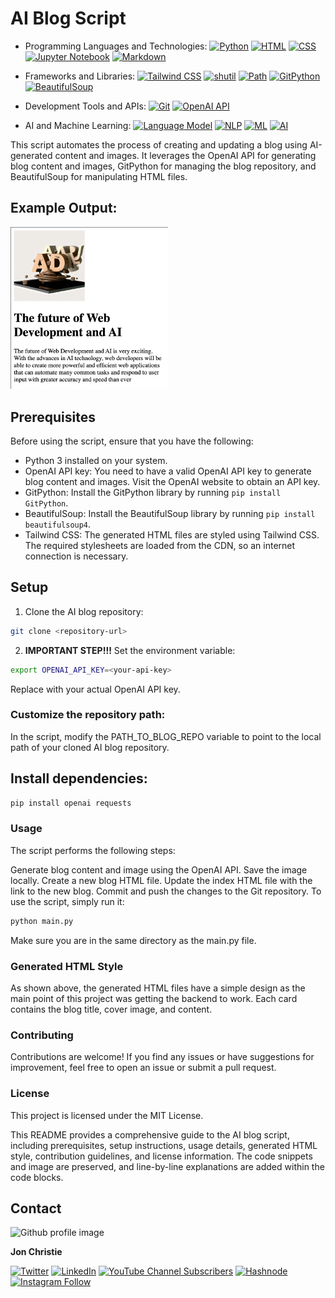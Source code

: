 # AI Blog Script

- Programming Languages and Technologies:
[![Python](https://img.shields.io/badge/Python-3.x-blue?logo=python&style=for-the-badge)](https://www.python.org/) [![HTML](https://img.shields.io/badge/HTML-5-%23E34F26?logo=html5&style=for-the-badge)](https://developer.mozilla.org/en-US/docs/Web/HTML) [![CSS](https://img.shields.io/badge/CSS-3-%231572B6?logo=css3&style=for-the-badge)](https://developer.mozilla.org/en-US/docs/Web/CSS) [![Jupyter Notebook](https://img.shields.io/badge/Jupyter-Notebook-%23F37626?logo=jupyter&style=for-the-badge)](https://jupyter.org/) [![Markdown](https://img.shields.io/badge/Markdown-1.0-%23000000?logo=markdown&style=for-the-badge)](https://daringfireball.net/projects/markdown/)

- Frameworks and Libraries:
[![Tailwind CSS](https://img.shields.io/badge/Framework-Tailwind%20CSS-%2338B2AC?logo=tailwind-css&style=for-the-badge)](https://tailwindcss.com/) [![shutil](https://img.shields.io/badge/module-shutil-%230D1117?logo=git&style=for-the-badge)](https://docs.python.org/3/library/shutil.html) [![Path](https://img.shields.io/badge/class-Path-%230D1117?logo=git&style=for-the-badge)](https://docs.python.org/3/library/pathlib.html) [![GitPython](https://img.shields.io/badge/dependency-GitPython-%230D1117?logo=git&style=for-the-badge)](https://github.com/gitpython-developers/GitPython) [![BeautifulSoup](https://img.shields.io/badge/dependency-BeautifulSoup4-%234285F4?logo=git&style=for-the-badge)](https://www.crummy.com/software/BeautifulSoup/)

- Development Tools and APIs:
[![Git](https://img.shields.io/badge/version_control-Git-%23121011?logo=git&style=for-the-badge)](https://git.com/) [![OpenAI API](https://img.shields.io/badge/OpenAI%20API-v1.0-%230075FF?logo=openai&style=for-the-badge)](https://openai.com/)

- AI and Machine Learning:
[![Language Model](https://img.shields.io/badge/Language%20Model-GPT--3.5-%23FFD54F?logo=openai&style=for-the-badge)](https://openai.com/) [![NLP](https://img.shields.io/badge/tech-NLP-%230075FF?logo=openai&style=for-the-badge)](https://en.wikipedia.org/wiki/Natural_language_processing) [![ML](https://img.shields.io/badge/tech-ML-%23FF6F00?logo=openai&style=for-the-badge)](https://en.wikipedia.org/wiki/Machine_learning) [![AI](https://img.shields.io/badge/tech-AI-%23239120?logo=openai&style=for-the-badge)](https://en.wikipedia.org/wiki/Artificial_intelligence)


This script automates the process of creating and updating a blog using AI-generated content and images. It leverages the OpenAI API for generating blog content and images, GitPython for managing the blog repository, and BeautifulSoup for manipulating HTML files.

## Example Output:

<img src="./example.png"  width="50%" alt="Example of generated HTML file">

## Prerequisites

Before using the script, ensure that you have the following:

- Python 3 installed on your system.
- OpenAI API key: You need to have a valid OpenAI API key to generate blog content and images. Visit the OpenAI website to obtain an API key.
- GitPython: Install the GitPython library by running `pip install GitPython`.
- BeautifulSoup: Install the BeautifulSoup library by running `pip install beautifulsoup4`.
- Tailwind CSS: The generated HTML files are styled using Tailwind CSS. The required stylesheets are loaded from the CDN, so an internet connection is necessary.

## Setup

1. Clone the AI blog repository:

```bash
git clone <repository-url>
```

2. **IMPORTANT STEP!!!** Set the environment variable:

```bash
export OPENAI_API_KEY=<your-api-key>
```
Replace <your-api-key> with your actual OpenAI API key.


### Customize the repository path:

In the script, modify the PATH_TO_BLOG_REPO variable to point to the local path of your cloned AI blog repository.

## Install dependencies:

```bash
pip install openai requests
```

### Usage
The script performs the following steps:

Generate blog content and image using the OpenAI API.
Save the image locally.
Create a new blog HTML file.
Update the index HTML file with the link to the new blog.
Commit and push the changes to the Git repository.
To use the script, simply run it:

```python
python main.py
```

Make sure you are in the same directory as the main.py file.

### Generated HTML Style
As shown above, the generated HTML files have a simple design as the main point of this project was getting the backend to work. Each card contains the blog title, cover image, and content.

### Contributing
Contributions are welcome! If you find any issues or have suggestions for improvement, feel free to open an issue or submit a pull request.

### License
This project is licensed under the MIT License.



This README provides a comprehensive guide to the AI blog script, including prerequisites, setup instructions, usage details, generated HTML style, contribution guidelines, and license information. The code snippets and image are preserved, and line-by-line explanations are added within the code blocks.

## Contact
<img src ="https://avatars0.githubusercontent.com/u/17928947?v=4" alt="Github profile image" width="80px" height="80px" />

__Jon Christie__



[![Twitter](https://img.shields.io/badge/Twitter-follow-%2327a1f2?style=for-the-badge&logo=twitter)](https://twitter.com/jCircle9)
[![LinkedIn](https://img.shields.io/badge/LinkedIn-jonpchristie-%23156599?style=for-the-badge&logo=linkedin)](https://www.linkedin.com/in/jonpchristie)
[![YouTube Channel Subscribers](https://img.shields.io/youtube/channel/subscribers/UC5GFnN-lv8Yuqc9O3b79k6g?style=for-the-badge&logo=youtube&color=fe0000)](https://www.youtube.com/channel/UC5GFnN-lv8Yuqc9O3b79k6g)
[![Hashnode](https://img.shields.io/badge/Hashnode-Tech_Blog-%232196F3?style=for-the-badge&logo=hashnode&color=2962ff)](https://hashnode.com/@jcircle9)
[![Instagram Follow](https://img.shields.io/badge/Instagram-Follow-%23db11a9?style=for-the-badge&logo=instagram)](https://www.instagram.com/jcirclenine/)



